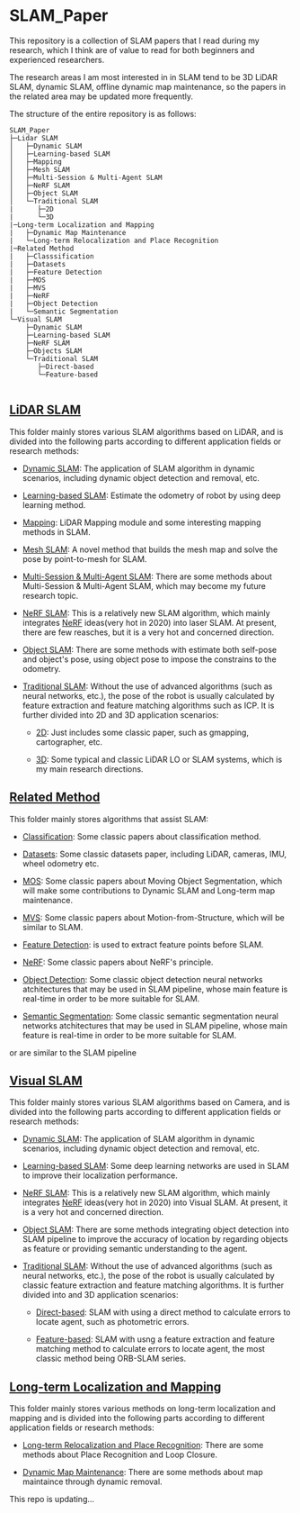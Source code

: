 # SLAM_Paper
This repository is a collection of SLAM papers that I read during my research, which I think are of value to read for both beginners and experienced researchers.

The research areas I am most interested in in SLAM tend to be 3D LiDAR SLAM, dynamic SLAM, offline dynamic map maintenance, so the papers in the related area may be updated more frequently.

The structure of the entire repository is as follows:

```
SLAM_Paper
├─Lidar SLAM
│   ├─Dynamic SLAM
│   ├─Learning-based SLAM
│   ├─Mapping
│   ├─Mesh SLAM
│   ├─Multi-Session & Multi-Agent SLAM
│   ├─NeRF SLAM
│   ├─Object SLAM
│   └─Traditional SLAM
|      ├─2D
|      └─3D
|─Long-term Localization and Mapping
|   ├─Dynamic Map Maintenance
|   └─Long-term Relocalization and Place Recognition
|─Related Method
|   ├─Classsification
|   ├─Datasets
|   ├─Feature Detection
|   ├─MOS
|   ├─MVS
|   ├─NeRF
|   ├─Object Detection
|   └─Semantic Segmentation
└─Visual SLAM
    ├─Dynamic SLAM
    ├─Learning-based SLAM
    ├─NeRF SLAM
    ├─Objects SLAM
    └─Traditional SLAM
       ├─Direct-based
       └─Feature-based


```

## [LiDAR SLAM](https://github.com/Yaepiii/SLAM_Paper/tree/main/LiDAR%20SLAM)

This folder mainly stores various SLAM algorithms based on LiDAR, and is divided into the following parts according to different application fields or research methods:

- [Dynamic SLAM](https://github.com/Yaepiii/SLAM_Paper/tree/main/Laser%20SLAM/Dynamic%20SLAM): The application of SLAM algorithm in dynamic scenarios, including dynamic object detection and removal, etc.

- [Learning-based SLAM](https://github.com/Yaepiii/SLAM_Paper/tree/main/LiDAR%20SLAM/Learning-based%20SLAM): Estimate the odometry of robot by using deep learning method.

- [Mapping](https://github.com/Yaepiii/SLAM_Paper/tree/main/LiDAR%20SLAM/Mapping): LiDAR Mapping module and some interesting mapping methods in SLAM.

- [Mesh SLAM](https://github.com/Yaepiii/SLAM_Paper/tree/main/LiDAR%20SLAM/Mesh%20SLAM): A novel method that builds the mesh map and solve the pose by point-to-mesh for SLAM.

- [Multi-Session & Multi-Agent SLAM](https://github.com/Yaepiii/SLAM_Paper/tree/main/LiDAR%20SLAM/Multi-Session%20%26%20Multi-Agent%20SLAM): There are some methods about Multi-Session & Multi-Agent SLAM, which may become my future research topic.
  
- [NeRF SLAM](https://github.com/Yaepiii/SLAM_Paper/tree/main/Laser%20SLAM/NeRF%20SLAM): This is a relatively new SLAM algorithm, which mainly integrates [NeRF](https://github.com/Yaepiii/SLAM_Paper/tree/main/Related%20Method/NeRF) ideas(very hot in 2020) into laser SLAM. At present, there are few reasches, but it is a very hot and concerned direction.

- [Object SLAM](https://github.com/Yaepiii/SLAM_Paper/tree/main/LiDAR%20SLAM/Object%20SLAM): There are some methods with estimate both self-pose and object's pose, using object pose to impose the constrains to the odometry.
  
- [Traditional SLAM](https://github.com/Yaepiii/SLAM_Paper/tree/main/Laser%20SLAM/Tranditional%20SLAM): Without the use of advanced algorithms (such as neural networks, etc.), the pose of the robot is usually calculated by feature extraction and feature matching algorithms such as ICP. It is further divided into 2D and 3D application scenarios:
  
  - [2D](https://github.com/Yaepiii/SLAM_Paper/tree/main/Laser%20SLAM/Tranditional%20SLAM/2D): Just includes some classic paper, such as gmapping, cartographer, etc.
    
  - [3D](https://github.com/Yaepiii/SLAM_Paper/tree/main/Laser%20SLAM/Tranditional%20SLAM/3D): Some typical and classic LiDAR LO or SLAM systems, which is my main research directions.

## [Related Method](https://github.com/Yaepiii/SLAM_Paper/tree/main/Related%20Method)

This folder mainly stores algorithms that assist SLAM:

- [Classification](https://github.com/Yaepiii/SLAM_Paper/tree/main/Related%20Method/Classsification): Some classic papers about classification method.

- [Datasets](https://github.com/Yaepiii/SLAM_Paper/tree/main/Related%20Method/Datasets): Some classic datasets paper, including LiDAR, cameras, IMU, wheel odometry etc.

- [MOS](https://github.com/Yaepiii/SLAM_Paper/tree/main/Related%20Method/MOS): Some classic papers about Moving Object Segmentation, which will make some contributions to Dynamic SLAM and Long-term map maintenance.

- [MVS](https://github.com/Yaepiii/SLAM_Paper/tree/main/Related%20Method/MVS): Some classic papers about Motion-from-Structure, which will be similar to SLAM.

- [Feature Detection](https://github.com/Yaepiii/SLAM_Paper/tree/main/Related%20Method/Feature%20Detection): is used to extract feature points before SLAM.

- [NeRF](https://github.com/Yaepiii/SLAM_Paper/tree/main/Related%20Method/NeRF): Some classic papers about NeRF's principle.

- [Object Detection](https://github.com/Yaepiii/SLAM_Paper/tree/main/Related%20Method/Network): Some classic object detection neural networks atchitectures that may be used in SLAM pipeline, whose main feature is real-time in order to be more suitable for SLAM.

- [Semantic Segmentation](https://github.com/Yaepiii/SLAM_Paper/tree/main/Related%20Method/Semantic%20Segmentation): Some classic semantic segmentation neural networks atchitectures that may be used in SLAM pipeline, whose main feature is real-time in order to be more suitable for SLAM.


or are similar to the SLAM pipeline

## [Visual SLAM](https://github.com/Yaepiii/SLAM_Paper/tree/main/Visual%20SLAM)

This folder mainly stores various SLAM algorithms based on Camera, and is divided into the following parts according to different application fields or research methods:

- [Dynamic SLAM](https://github.com/Yaepiii/SLAM_Paper/tree/main/Visual%20SLAM/Dynamic%20SLAM): The application of SLAM algorithm in dynamic scenarios, including dynamic object detection and removal, etc.

- [Learning-based SLAM](https://github.com/Yaepiii/SLAM_Paper/tree/main/Visual%20SLAM/Learning-based%20SLAM): Some deep learning networks are used in SLAM to improve their localization performance.
  
- [NeRF SLAM](https://github.com/Yaepiii/SLAM_Paper/tree/main/Visual%20SLAM/NeRF%20SLAM): This is a relatively new SLAM algorithm, which mainly integrates [NeRF](https://github.com/Yaepiii/SLAM_Paper/tree/main/Related%20Method/NeRF) ideas(very hot in 2020) into Visual SLAM. At present, it is a very hot and concerned direction.

- [Object SLAM](https://github.com/Yaepiii/SLAM_Paper/tree/main/Visual%20SLAM/Objects%20SLAM): There are some methods integrating object detection into SLAM pipeline to improve the accuracy of location by regarding objects as feature or providing semantic understanding to the agent.
  
- [Traditional SLAM](https://github.com/Yaepiii/SLAM_Paper/tree/main/Visual%20SLAM/Traditional%20SLAM): Without the use of advanced algorithms (such as neural networks, etc.), the pose of the robot is usually calculated by classic feature extraction and feature matching algorithms. It is further divided into  and 3D application scenarios:
  
  - [Direct-based](https://github.com/Yaepiii/SLAM_Paper/tree/main/Visual%20SLAM/Traditional%20SLAM/Direct-based): SLAM with using a direct method to calculate errors to locate agent, such as photometric errors.
    
  - [Feature-based](https://github.com/Yaepiii/SLAM_Paper/tree/main/Visual%20SLAM/Traditional%20SLAM/Feature-based): SLAM with usng a feature extraction and feature matching method to calculate errors to locate agent, the most classic method being ORB-SLAM series.
 
## [Long-term Localization and Mapping](https://github.com/Yaepiii/SLAM_Paper/tree/main/Long-term%20Localization%20and%20Mapping)

This folder mainly stores various methods on long-term localization and mapping and is divided into the following parts according to different application fields or research methods:

- [Long-term Relocalization and Place Recognition](https://github.com/Yaepiii/SLAM_Paper/tree/main/Long-term%20Localization%20and%20Mapping/Long-term%20Relocalization%20and%20Place%20Recognition): There are some methods about Place Recognition and Loop Closure.

- [Dynamic Map Maintenance](https://github.com/Yaepiii/SLAM_Paper/tree/main/Long-term%20Localization%20and%20Mapping/Dynamic%20Map%20Maintenance): There are some methods about map maintaince through dynamic removal.

This repo is updating...















